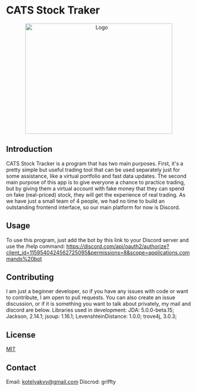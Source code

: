 # CATS Stock Traker
<p align="center">
  <img src="https://i.imgur.com/wblkkIK.png" alt="Logo" width="400" height="300"/>
</p>

## Introduction
CATS Stock Tracker is a program that has two main purposes. First, it's a pretty simple but useful trading tool that can be used separately just for some assistance, like a virtual portfolio and fast data updates. The second main purpose of this app is to give everyone a chance to practice trading, but by giving them a virtual account with fake money that they can spend on fake (real-priced) stock, they will get the experience of real trading. As we have just a small team of 4 people, we had no time to build an outstanding frontend interface, so our main platform for now is Discord.

## Usage
To use this program, just add the bot by this link to your Discord server and use the /help command:
https://discord.com/api/oauth2/authorize?client_id=1159540424562725095&permissions=8&scope=applications.commands%20bot

## Contributing
I am just a beginner developer, so if you have any issues with code or want to contribute, I am open to pull requests. You can also create an issue discussion, or if it is something you want to talk about privately, my mail and discord are below.
Libraries used in development:
JDA: 5.0.0-beta.15;
Jackson, 2.14.1;
jsoup: 1.16.1;
LevenshteinDistance: 1.0.0;
trove4j, 3.0.3;

## License
[MIT](https://choosealicense.com/licenses/mit/)

## Contact
Email: kotelyakvv@gmail.com
Discrod: griffty
